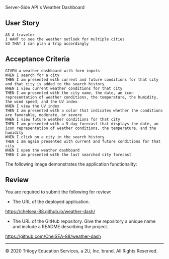 
Server-Side API's  Weather Dashboard


## User Story

```
AS A traveler
I WANT to see the weather outlook for multiple cities
SO THAT I can plan a trip accordingly
```

## Acceptance Criteria

```
GIVEN a weather dashboard with form inputs
WHEN I search for a city
THEN I am presented with current and future conditions for that city and that city is added to the search history
WHEN I view current weather conditions for that city
THEN I am presented with the city name, the date, an icon representation of weather conditions, the temperature, the humidity, the wind speed, and the UV index
WHEN I view the UV index
THEN I am presented with a color that indicates whether the conditions are favorable, moderate, or severe
WHEN I view future weather conditions for that city
THEN I am presented with a 5-day forecast that displays the date, an icon representation of weather conditions, the temperature, and the humidity
WHEN I click on a city in the search history
THEN I am again presented with current and future conditions for that city
WHEN I open the weather dashboard
THEN I am presented with the last searched city forecast
```

The following image demonstrates the application functionality:



## Review

You are required to submit the following for review:

* The URL of the deployed application.

https://chelsea-88.github.io/weather-dash/

* The URL of the GitHub repository. Give the repository a unique name and include a README describing the project.

https://github.com/ChelSEA-88/weather-dash

- - -
© 2020 Trilogy Education Services, a 2U, Inc. brand. All Rights Reserved.
